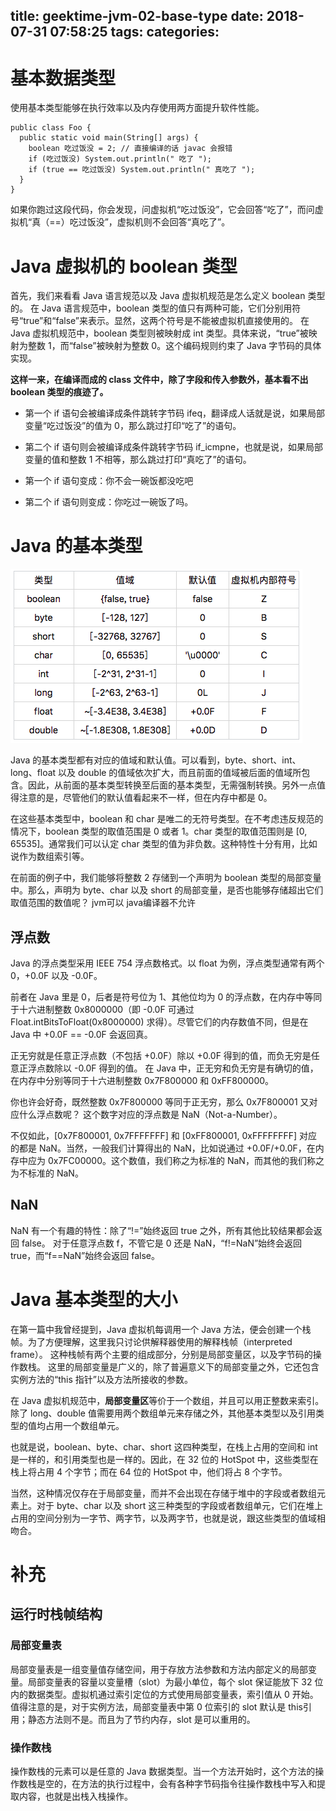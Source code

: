 title: geektime-jvm-02-base-type
date: 2018-07-31 07:58:25
tags:
categories:
---
# 基本数据类型
使用基本类型能够在执行效率以及内存使用两方面提升软件性能。

```
public class Foo {
  public static void main(String[] args) {
    boolean 吃过饭没 = 2; // 直接编译的话 javac 会报错
    if (吃过饭没) System.out.println(" 吃了 ");
    if (true == 吃过饭没) System.out.println(" 真吃了 ");
  }
}
```

如果你跑过这段代码，你会发现，问虚拟机“吃过饭没”，它会回答“吃了”，而问虚拟机“真（==）吃过饭没”，虚拟机则不会回答“真吃了”。

# Java 虚拟机的 boolean 类型

首先，我们来看看 Java 语言规范以及 Java 虚拟机规范是怎么定义 boolean 类型的。
在 Java 语言规范中，boolean 类型的值只有两种可能，它们分别用符号“true”和“false”来表示。显然，这两个符号是不能被虚拟机直接使用的。
在 Java 虚拟机规范中，boolean 类型则被映射成 int 类型。具体来说，“true”被映射为整数 1，而“false”被映射为整数 0。这个编码规则约束了 Java 字节码的具体实现。

**这样一来，在编译而成的 class 文件中，除了字段和传入参数外，基本看不出 boolean 类型的痕迹了。**

- 第一个 if 语句会被编译成条件跳转字节码 ifeq，翻译成人话就是说，如果局部变量“吃过饭没”的值为 0，那么跳过打印“吃了”的语句。
- 第二个 if 语句则会被编译成条件跳转字节码 if_icmpne，也就是说，如果局部变量的值和整数 1 不相等，那么跳过打印“真吃了”的语句。

- 第一个 if 语句变成：你不会一碗饭都没吃吧
- 第二个 if 语句则变成：你吃过一碗饭了吗。


# Java 的基本类型
![upload successful](/images/pasted-223.png)

Java 的基本类型都有对应的值域和默认值。可以看到，byte、short、int、long、float 以及 double 的值域依次扩大，而且前面的值域被后面的值域所包含。因此，从前面的基本类型转换至后面的基本类型，无需强制转换。另外一点值得注意的是，尽管他们的默认值看起来不一样，但在内存中都是 0。

在这些基本类型中，boolean 和 char 是唯二的无符号类型。在不考虑违反规范的情况下，boolean 类型的取值范围是 0 或者 1。char 类型的取值范围则是 [0, 65535]。通常我们可以认定 char 类型的值为非负数。这种特性十分有用，比如说作为数组索引等。

在前面的例子中，我们能够将整数 2 存储到一个声明为 boolean 类型的局部变量中。那么，声明为 byte、char 以及 short 的局部变量，是否也能够存储超出它们取值范围的数值呢？
jvm可以
java编译器不允许


## 浮点数
Java 的浮点类型采用 IEEE 754 浮点数格式。以 float 为例，浮点类型通常有两个 0，+0.0F 以及 -0.0F。

前者在 Java 里是 0，后者是符号位为 1、其他位均为 0 的浮点数，在内存中等同于十六进制整数 0x8000000（即 -0.0F 可通过 Float.intBitsToFloat(0x8000000) 求得）。尽管它们的内存数值不同，但是在 Java 中 +0.0F == -0.0F 会返回真。

正无穷就是任意正浮点数（不包括 +0.0F）除以 +0.0F 得到的值，而负无穷是任意正浮点数除以 -0.0F 得到的值。
在 Java 中，正无穷和负无穷是有确切的值，在内存中分别等同于十六进制整数 0x7F800000 和 0xFF800000。

你也许会好奇，既然整数 0x7F800000 等同于正无穷，那么 0x7F800001 又对应什么浮点数呢？
这个数字对应的浮点数是 NaN（Not-a-Number）。

不仅如此，[0x7F800001, 0x7FFFFFFF] 和 [0xFF800001, 0xFFFFFFFF] 对应的都是 NaN。当然，一般我们计算得出的 NaN，比如说通过 +0.0F/+0.0F，在内存中应为 0x7FC00000。这个数值，我们称之为标准的 NaN，而其他的我们称之为不标准的 NaN。


## NaN
NaN 有一个有趣的特性：除了“!=”始终返回 true 之外，所有其他比较结果都会返回 false。
对于任意浮点数 f，不管它是 0 还是 NaN，“f!=NaN”始终会返回 true，而“f==NaN”始终会返回 false。

# Java 基本类型的大小
在第一篇中我曾经提到，Java 虚拟机每调用一个 Java 方法，便会创建一个栈帧。为了方便理解，这里我只讨论供解释器使用的解释栈帧（interpreted frame）。
这种栈帧有两个主要的组成部分，分别是局部变量区，以及字节码的操作数栈。
这里的局部变量是广义的，除了普遍意义下的局部变量之外，它还包含实例方法的“this 指针”以及方法所接收的参数。

在 Java 虚拟机规范中，**局部变量区**等价于一个数组，并且可以用正整数来索引。除了 long、double 值需要用两个数组单元来存储之外，其他基本类型以及引用类型的值均占用一个数组单元。

也就是说，boolean、byte、char、short 这四种类型，在栈上占用的空间和 int 是一样的，和引用类型也是一样的。因此，在 32 位的 HotSpot 中，这些类型在栈上将占用 4 个字节；而在 64 位的 HotSpot 中，他们将占 8 个字节。

当然，这种情况仅存在于局部变量，而并不会出现在存储于堆中的字段或者数组元素上。对于 byte、char 以及 short 这三种类型的字段或者数组单元，它们在堆上占用的空间分别为一字节、两字节，以及两字节，也就是说，跟这些类型的值域相吻合。



# 补充
## 运行时栈帧结构
### 局部变量表
局部变量表是一组变量值存储空间，用于存放方法参数和方法内部定义的局部变量。局部变量表的容量以变量槽（slot）为最小单位，每个 slot 保证能放下 32 位内的数据类型。虚拟机通过索引定位的方式使用局部变量表，索引值从 0 开始。值得注意的是，对于实例方法，局部变量表中第 0 位索引的 slot 默认是 this引用；静态方法则不是。而且为了节约内存，slot 是可以重用的。

### 操作数栈
操作数栈的元素可以是任意的 Java 数据类型。当一个方法开始时，这个方法的操作数栈是空的，在方法的执行过程中，会有各种字节码指令往操作数栈中写入和提取内容，也就是出栈入栈操作。